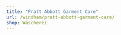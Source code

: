 ```yaml
---
title: "Pratt Abbott Garment Care"
url: /windham/pratt-abbott-garment-care/
shop: Wäscherei
---
```


